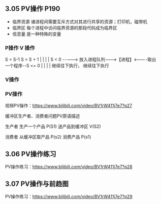 ## 3.05 PV操作 P190
- 临界资源 诸进程间需要互斥方式对其进行共享的资源；打印机，磁带机
- 临界区  每个进程中访问临界资源的那段代码成为临界区
- 信息量  是一种特殊的变量


### P操作                                       V 操作
S = S-1                                     S = S + 1
   |                                             |
   |                                             |
 S < 0  -----> 放入进程队列--->【进程】<----取出一个程序--S <= 0
   |                                             |
   |                                             |
继续往下执行，                                  继续往下执行

### V操作

### PV操作
视频PV操作：https://www.bilibili.com/video/BV1rW411j7e7?p27

缓冲区生产者、消费者问题PV原语描述

生产者
    生产一个产品
        P(S1)
    送产品到缓冲区
        V(S2)

消费者
    从缓冲区取产品
        P(s2)
    消费产品
        P(s1)

## 3.06 PV操作练习
PV操作练习：https://www.bilibili.com/video/BV1rW411j7e7?p28

## 3.07 PV操作与前趋图
PV操作练习：https://www.bilibili.com/video/BV1rW411j7e7?p29



